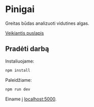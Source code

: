 # Pinigai

Greitas būdas analizuoti vidutines algas.

[Veikiantis puslapis](https://pinigai.ffff.lt)

## Pradėti darbą

Instaliuojame:

```bash
npm install
```

Paleidžiame:

```bash
npm run dev
```

Einame į [localhost:5000](http://localhost:5000).
